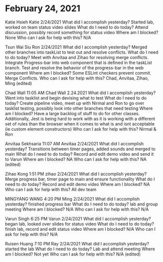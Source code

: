 # February 24, 2021

Katie Hsieh 
Katie 2/24/2021
What did I accomplish yesterday?
Started lab, worked on team status video slides
What do I need to do today?
Attend discussion, possibly record something for status video
Where am I blocked?
None
Who can I ask for help with this?
N/A

Tsun Wai Siu 
Ron 2/24/2021
       What did I accomplish yesterday?
Merged other branches into taskList to test out and resolve conflicts.
       What do I need to do today?
Meet with Anvitaa and Zihao for resolving merge conflicts.
Integrate Progress-bar into web component that is defined in the taskList branch.
Test and resolve the behavior of the progress-bar in the web component
       Where am I blocked?
Some ESLint checkers prevent commit. Merge Conflicts.
       Who can I ask for help with this?
Chad, Anvitaa, Zihao, Ming (edited) 

Chad Wall  11:05 AM
Chad Wall 2.24.2021
What did I accomplish yesterday?
Went into tasklist and begin devising what to test
What do I need to do today?
Create pipeline video, meet up with Nirmal and Ron to go over tasklist testing, possibly look into other branches that need testing
Where am I blocked?
Have a large backlog of stuff to do for other classes. Additionally, Jest is being hard to work with as it is working with a different set of rules than the browser when it comes to what is and isnt acceptable (ie custom element constructors)
Who can I ask for help with this?
Nirmal & Ron

Anvitaa Sekhsaria  11:07 AM
Anvitaa 2/24/2021
       What did I accomplish yesterday?
Transitions between timer pages, added sounds and merged to main
       What do I need to do today?
Record and edit demo video and send it to Varun
       Where am I blocked?
NA
       Who can I ask for help with this?
NA (edited) 

Zihao Kong  1:51 PM
zihao 2/24/2021
       What did I accomplish yesterday?
Merge progress bar, timer page to main and ensure functionality
       What do I need to do today?
Record and edit demo video
       Where am I blocked?
NA
       Who can I ask for help with this?
All dev team

MINGYANG WANG  4:20 PM
Ming 2/24/2021
 What did I accomplish yesterday?
finished progress bar
 What do I need to do today?
lab and group meeting
 Where am I blocked?
N/A
 Who can I ask for help with this?
N/A

Varun Singh  6:25 PM
Varun 2/24/2021
 What did I accomplish yesterday?
began lab, looked over slides for status video
 What do I need to do today?
finish lab, record and edit status video
 Where am I blocked?
N/A
 Who can I ask for help with this?
N/A

Ruisen Huang  7:10 PM
Ray 2/24/2021
 What did I accomplish yesterday?
started the lab
 What do I need to do today?
Lab and attend meeting
 Where am I blocked?
Not yet
 Who can I ask for help with this?
N/A (edited)
